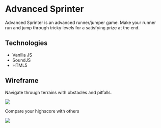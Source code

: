 <h1><strong>Advanced Sprinter</strong></h1>
<p>Advanced Sprinter is an advanced runner/jumper game. Make your runner run and jump through tricky levels for a satisfying prize at the end.</p>

<h2>Technologies</h2>
<ul>
  <li type='disc'>Vanilla JS</li>
  <li type='disc'>SoundJS</li>
  <li type='disc'>HTML5</li>
</ul>

<h2>Wireframe</h2>
  <p>Navigate through terrains with obstacles and pitfalls.</p>
  <img src='https://github.com/jz-wang/AdvancedSprinter/blob/master/proposal/wireframe/runner.jpeg' />

  <p>Compare your highscore with others</p>
  <img src='https://github.com/jz-wang/AdvancedSprinter/blob/master/proposal/wireframe/score.jpg' />
